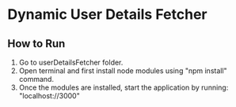 # Dynamic User Details Fetcher

## How to Run
1. Go to userDetailsFetcher folder.
2. Open terminal and first install node modules using "npm install" command.
3. Once the modules are installed, start the application by running: "localhost://3000"